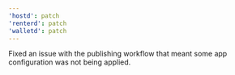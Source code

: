 ```yaml
---
'hostd': patch
'renterd': patch
'walletd': patch
---
```


Fixed an issue with the publishing workflow that meant some app configuration was not being applied.
